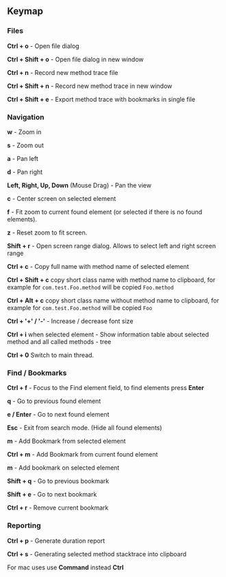 ## Keymap
### Files
**Ctrl + o** - Open file dialog

**Ctrl + Shift + o** - Open file dialog in new window

**Ctrl + n** - Record new method trace file

**Ctrl + Shift + n** - Record new method trace in new window

**Ctrl + Shift + e** - Export method trace with bookmarks in single file

### Navigation
**w** - Zoom in

**s** - Zoom out

**a** - Pan left

**d** - Pan right

**Left, Right, Up, Down** (Mouse Drag) -  Pan the view 

**c** - Center screen on selected element

**f** - Fit zoom to current found element (or selected if there is no found elements).

**z** - Reset zoom to fit screen.

**Shift + r** - Open screen range dialog. Allows to select left and right screen range

**Ctrl + c** - Copy full name with method name of selected element

**Ctrl + Shift + c** copy short class name with method name to clipboard, for example for `com.test.Foo.method` will be copied `Foo.method`

**Ctrl + Alt + c** copy short class name without method name to clipboard, for example for `com.test.Foo.method` will be copied `Foo`

**Ctrl + '+' / '-'** - Increase / decrease font size

**Ctrl + i** when selected element - Show information table about selected method and all called methods - tree

**Ctrl + 0** Switch to main thread.

### Find / Bookmarks
**Ctrl + f** - Focus to the Find element field, to find elements press **Enter**

**q** - Go to previous found element

**e / Enter** - Go to next found element

**Esc** - Exit from search mode. (Hide all found elements)

**m** - Add Bookmark from selected element

**Ctrl + m** - Add Bookmark from current found element

**m** - Add bookmark on selected element

**Shift + q** - Go to previous bookmark

**Shift + e** - Go to next bookmark

**Ctrl + r** - Remove current bookmark


### Reporting
**Ctrl + p** - Generate duration report

**Ctrl + s** - Generating selected method stacktrace into clipboard 

For mac uses use **Command** instead **Ctrl**
